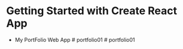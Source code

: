 # Getting Started with Create React App

- My PortFolio Web App
#   p o r t f o l i o 0 1  
 # portfolio01

